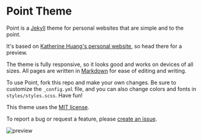 # Point Theme

Point is a [Jekyll](https://jekyllrb.com/) theme for personal websites that are simple and to the point.

It's based on [Katherine Huang's personal website](https://katmh.com), so head there for a preview.

The theme is fully responsive, so it looks good and works on devices of all sizes. All pages are written in [Markdown](https://github.com/adam-p/markdown-here/wiki/Markdown-Cheatsheet) for ease of editing and writing.

To use Point, fork this repo and make your own changes. Be sure to customize the `_config.yml` file, and you can also change colors and fonts in `styles/styles.scss`. Have fun!

This theme uses the [MIT license](https://choosealicense.com/licenses/mit/).

To report a bug or request a feature, please [create an issue](https://github.com/katavie/point-theme/issues).

![preview](preview.png)